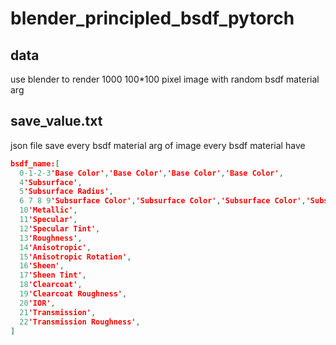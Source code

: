# blender_principled_bsdf_pytorch
## data 

use blender to render 1000 100*100 pixel image with random bsdf material arg

## save_value.txt
json file 
save every bsdf material arg of image 
every bsdf material have 
```json
bsdf_name:[
  0-1-2-3'Base Color','Base Color','Base Color','Base Color',
  4'Subsurface',
  5'Subsurface Radius',
  6 7 8 9'Subsurface Color','Subsurface Color','Subsurface Color','Subsurface Color',
  10'Metallic',
  11'Specular',
  12'Specular Tint',
  13'Roughness',
  14'Anisotropic',
  15'Anisotropic Rotation',
  16'Sheen',
  17'Sheen Tint',
  18'Clearcoat',
  19'Clearcoat Roughness',
  20'IOR',
  21'Transmission',
  22'Transmission Roughness',
]
```
